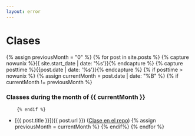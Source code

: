 ```yaml
---
layout: error
---
```


# Clases

  {% assign previousMonth = "0" %}
  {% for post in site.posts %}
     {% capture nowunix %}{{ site.start_date | date: '%s'}}{% endcapture %}
     {% capture posttime %}{{post.date | date: '%s'}}{% endcapture %}
     {% if posttime > nowunix %}
       {% assign currentMonth = post.date | date: "%B" %}
        {% if currentMonth != previousMonth %}
### Classes during the month of {{ currentMonth }}
        {% endif %}
* [{{ post.title }}]({{ post.url }}) ([Clase en el repo]({{site.repo_apuntes}}/tree/master/{{post.path}})) 
      {% assign previousMonth = currentMonth %}
     {% endif%}
  {% endfor %}
